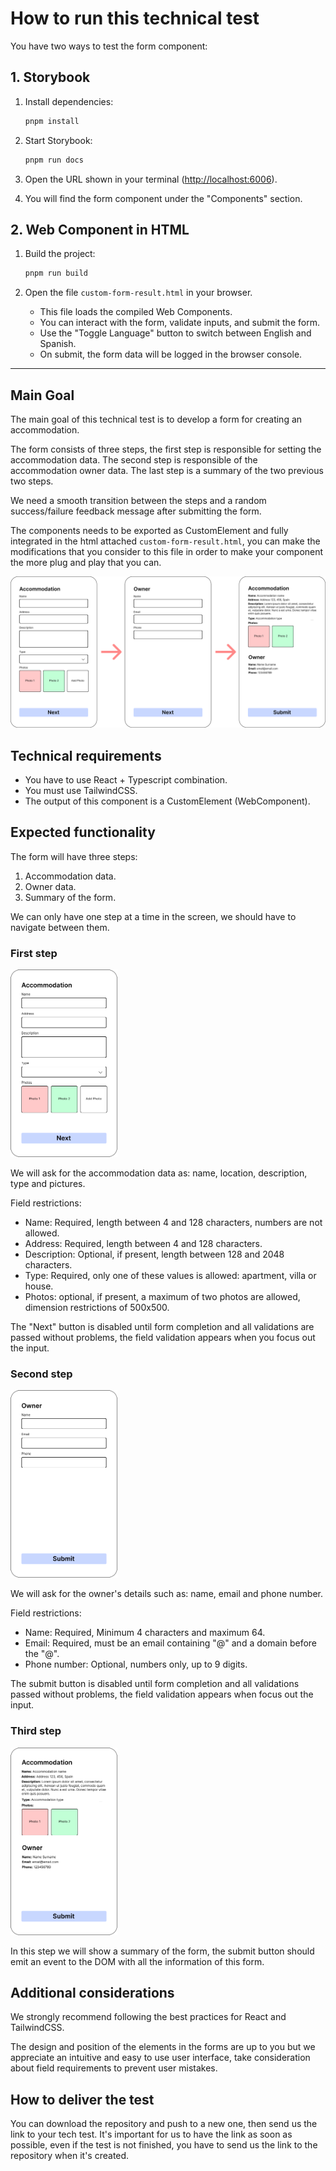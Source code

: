 # How to run this technical test

You have two ways to test the form component:

## 1. Storybook

1. Install dependencies:

   ```bash
   pnpm install
   ```

2. Start Storybook:

   ```bash
   pnpm run docs
   ```

3. Open the URL shown in your terminal ([http://localhost:6006](http://localhost:6006)).

4. You will find the form component under the "Components" section.  

## 2. Web Component in HTML

1. Build the project:

   ```bash
   pnpm run build
   ```

2. Open the file `custom-form-result.html` in your browser.

   - This file loads the compiled Web Components.
   - You can interact with the form, validate inputs, and submit the form.
   - Use the "Toggle Language" button to switch between English and Spanish.
   - On submit, the form data will be logged in the browser console.

---

## Main Goal
The main goal of this technical test is to develop a form for creating an accommodation.

The form consists of three steps, the first step is responsible for setting the accommodation data. The second step is responsible of the accommodation owner data. The last step is a summary of the two previous two steps.

We need a smooth transition between the steps and a random success/failure feedback message after submitting the form.

The components needs to be exported as CustomElement and fully integrated in the html attached `custom-form-result.html`, you can make the modifications that you consider to this file in order to make your component the more plug and play that you can.

![atrends](./doc/assets/form.png)

## Technical requirements
- You have to use React + Typescript combination.
- You must use TailwindCSS.
- The output of this component is a CustomElement (WebComponent).

## Expected functionality
The form will have three steps:
1. Accommodation data.
2. Owner data.
3. Summary of the form.

We can only have one step at a time in the screen, we should have to navigate between them.

### First step
<img src="./doc/assets/step-1.png"  height="300">

We will ask for the accommodation data as: name, location, description, type and pictures.

Field restrictions:
- Name: Required, length between 4 and 128 characters, numbers are not allowed.
- Address: Required, length between 4 and 128 characters.
- Description: Optional, if present, length between 128 and 2048 characters.
- Type: Required, only one of these values is allowed: apartment, villa or house.
- Photos: optional, if present, a maximum of two photos are allowed, dimension restrictions of 500x500.

The "Next" button is disabled until form completion and all validations are passed without problems, the field validation appears when you focus out the input.

### Second step
<img src="./doc/assets/step-2.png"  height="300">

We will ask for the owner's details such as: name, email and phone number.

Field restrictions:
- Name: Required, Minimum 4 characters and maximum 64.
- Email: Required, must be an email containing "@" and a domain before the "@".
- Phone number: Optional, numbers only, up to 9 digits.

The submit button is disabled until form completion and all validations passed without problems, the field validation appears when focus out the input.

### Third step
<img src="./doc/assets/step-3.png"  height="300">

In this step we will show a summary of the form, the submit button should emit an event to the DOM with all the information of this form.

## Additional considerations
We strongly recommend following the best practices for React and TailwindCSS.

The design and position of the elements in the forms are up to you but we appreciate an intuitive and easy to use user interface, take consideration about field requirements to prevent user mistakes.

## How to deliver the test
You can download the repository and push to a new one, then send us the link to your tech test. It's important for us to have the link as soon as possible, even if the test is not finished, you have to send us the link to the repository when it's created.
